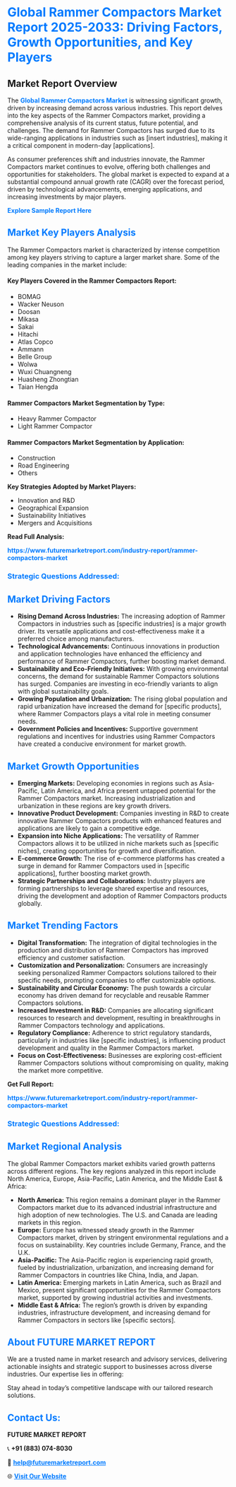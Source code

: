 <h1 style="color: #007BFF;">Global Rammer Compactors Market Report 2025-2033: Driving Factors, Growth Opportunities, and Key Players</h1>

<section id="overview">
<h2>Market Report Overview</h2>
<p>The <a href="https://www.futuremarketreport.com/industry-report/rammer-compactors-market" style="color: #007BFF; text-decoration: none;"><strong>Global Rammer Compactors Market</strong></a> is witnessing significant growth, driven by increasing demand across various industries. This report delves into the key aspects of the Rammer Compactors market, providing a comprehensive analysis of its current status, future potential, and challenges. The demand for Rammer Compactors has surged due to its wide-ranging applications in industries such as [insert industries], making it a critical component in modern-day [applications].</p>
<p>As consumer preferences shift and industries innovate, the Rammer Compactors market continues to evolve, offering both challenges and opportunities for stakeholders. The global market is expected to expand at a substantial compound annual growth rate (CAGR) over the forecast period, driven by technological advancements, emerging applications, and increasing investments by major players.</p>
</section>

<section id="overview">
<p><a href="https://www.futuremarketreport.com/request-sample/reportId=88272" style="color: #007BFF; text-decoration: none;"><strong>Explore Sample Report Here</strong></a></p>
</section>

<section id="key-players">
<h2 style="color: #007BFF;">Market Key Players Analysis</h2>
<p>The Rammer Compactors market is characterized by intense competition among key players striving to capture a larger market share. Some of the leading companies in the market include:</p>
<h4>Key Players Covered in the Rammer Compactors Report:</h4>
<ul><li>BOMAG</li><li>Wacker Neuson</li><li>Doosan</li><li>Mikasa</li><li>Sakai</li><li>Hitachi</li><li>Atlas Copco</li><li>Ammann</li><li>Belle Group</li><li>Wolwa</li><li>Wuxi Chuangneng</li><li>Huasheng Zhongtian</li><li>Taian Hengda</li></ul>
<h4>Rammer Compactors Market Segmentation by Type:</h4>
<ul><li>Heavy Rammer Compactor</li><li>Light Rammer Compactor</li></ul>

<h4>Rammer Compactors Market Segmentation by Application:</h4>
<ul><li>Construction</li><li>Road Engineering</li><li>Others</li></ul>
<p><strong>Key Strategies Adopted by Market Players:</strong></p>
<ul>
<li>Innovation and R&D</li>
<li>Geographical Expansion</li>
<li>Sustainability Initiatives</li>
<li>Mergers and Acquisitions</li>
</ul>
</section>

<section>
<p><strong>Read Full Analysis: </strong></p><a href="https://www.futuremarketreport.com/industry-report/rammer-compactors-market" style="color: #007BFF; text-decoration: none;"><strong>https://www.futuremarketreport.com/industry-report/rammer-compactors-market</strong></a>
<h3 style="color: #007BFF;">Strategic Questions Addressed:</h3>
</section>

<section id="driving-factors">
<h2 style="color: #007BFF;">Market Driving Factors</h2>
<ul>
<li><strong>Rising Demand Across Industries:</strong> The increasing adoption of Rammer Compactors in industries such as [specific industries] is a major growth driver. Its versatile applications and cost-effectiveness make it a preferred choice among manufacturers.</li>
<li><strong>Technological Advancements:</strong> Continuous innovations in production and application technologies have enhanced the efficiency and performance of Rammer Compactors, further boosting market demand.</li>
<li><strong>Sustainability and Eco-Friendly Initiatives:</strong> With growing environmental concerns, the demand for sustainable Rammer Compactors solutions has surged. Companies are investing in eco-friendly variants to align with global sustainability goals.</li>
<li><strong>Growing Population and Urbanization:</strong> The rising global population and rapid urbanization have increased the demand for [specific products], where Rammer Compactors plays a vital role in meeting consumer needs.</li>
<li><strong>Government Policies and Incentives:</strong> Supportive government regulations and incentives for industries using Rammer Compactors have created a conducive environment for market growth.</li>
</ul>
</section>

<section id="growth-opportunities">
<h2 style="color: #007BFF;">Market Growth Opportunities</h2>
<ul>
<li><strong>Emerging Markets:</strong> Developing economies in regions such as Asia-Pacific, Latin America, and Africa present untapped potential for the Rammer Compactors market. Increasing industrialization and urbanization in these regions are key growth drivers.</li>
<li><strong>Innovative Product Development:</strong> Companies investing in R&D to create innovative Rammer Compactors products with enhanced features and applications are likely to gain a competitive edge.</li>
<li><strong>Expansion into Niche Applications:</strong> The versatility of Rammer Compactors allows it to be utilized in niche markets such as [specific niches], creating opportunities for growth and diversification.</li>
<li><strong>E-commerce Growth:</strong> The rise of e-commerce platforms has created a surge in demand for Rammer Compactors used in [specific applications], further boosting market growth.</li>
<li><strong>Strategic Partnerships and Collaborations:</strong> Industry players are forming partnerships to leverage shared expertise and resources, driving the development and adoption of Rammer Compactors products globally.</li>
</ul>
</section>

<section id="trending-factors">
<h2 style="color: #007BFF;">Market Trending Factors</h2>
<ul>
<li><strong>Digital Transformation:</strong> The integration of digital technologies in the production and distribution of Rammer Compactors has improved efficiency and customer satisfaction.</li>
<li><strong>Customization and Personalization:</strong> Consumers are increasingly seeking personalized Rammer Compactors solutions tailored to their specific needs, prompting companies to offer customizable options.</li>
<li><strong>Sustainability and Circular Economy:</strong> The push towards a circular economy has driven demand for recyclable and reusable Rammer Compactors solutions.</li>
<li><strong>Increased Investment in R&D:</strong> Companies are allocating significant resources to research and development, resulting in breakthroughs in Rammer Compactors technology and applications.</li>
<li><strong>Regulatory Compliance:</strong> Adherence to strict regulatory standards, particularly in industries like [specific industries], is influencing product development and quality in the Rammer Compactors market.</li>
<li><strong>Focus on Cost-Effectiveness:</strong> Businesses are exploring cost-efficient Rammer Compactors solutions without compromising on quality, making the market more competitive.</li>
</ul>
</section>

<section>
<p><strong>Get Full Report: </strong></p><a href="https://www.futuremarketreport.com/industry-report/rammer-compactors-market" style="color: #007BFF; text-decoration: none;"><strong>https://www.futuremarketreport.com/industry-report/rammer-compactors-market</strong></a>
<h3 style="color: #007BFF;">Strategic Questions Addressed:</h3>
</section>


<section id="regional-analysis">
<h2 style="color: #007BFF;">Market Regional Analysis</h2>
<p>The global Rammer Compactors market exhibits varied growth patterns across different regions. The key regions analyzed in this report include North America, Europe, Asia-Pacific, Latin America, and the Middle East & Africa:</p>
<ul>
<li><strong>North America:</strong> This region remains a dominant player in the Rammer Compactors market due to its advanced industrial infrastructure and high adoption of new technologies. The U.S. and Canada are leading markets in this region.</li>
<li><strong>Europe:</strong> Europe has witnessed steady growth in the Rammer Compactors market, driven by stringent environmental regulations and a focus on sustainability. Key countries include Germany, France, and the U.K.</li>
<li><strong>Asia-Pacific:</strong> The Asia-Pacific region is experiencing rapid growth, fueled by industrialization, urbanization, and increasing demand for Rammer Compactors in countries like China, India, and Japan.</li>
<li><strong>Latin America:</strong> Emerging markets in Latin America, such as Brazil and Mexico, present significant opportunities for the Rammer Compactors market, supported by growing industrial activities and investments.</li>
<li><strong>Middle East & Africa:</strong> The region’s growth is driven by expanding industries, infrastructure development, and increasing demand for Rammer Compactors in sectors like [specific sectors].</li>
</ul>
</section>

<footer>
<h2 style="color: #007BFF;">About FUTURE MARKET REPORT</h2>
<p>We are a trusted name in market research and advisory services, delivering actionable insights and strategic support to businesses across diverse industries. Our expertise lies in offering:</p>

<p>Stay ahead in today’s competitive landscape with our tailored research solutions.</p>

<h2 style="color: #007BFF;">Contact Us:</h2>
<p><strong>FUTURE MARKET REPORT</strong></p>
<p>📞 <strong>+91 (883) 074-8030</strong></p>
<p>📧 <strong><a href="mailto:help@futuremarketreport.com" style="color: #007BFF;">help@futuremarketreport.com</a></strong></p>
<p>🌐 <strong><a href="https://www.futuremarketreport.com/" style="color: #007BFF;">Visit Our Website</a></strong></p>
</footer>